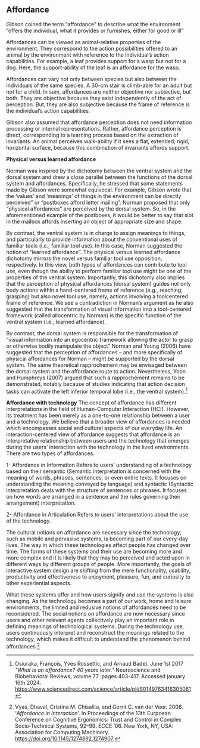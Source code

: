 ## Affordance

Gibson coined the term “affordance” to describe what the environment “offers the individual, what it provides or furnishes, either for good or ill” 

Affordances can be viewed as animal-relative properties of the environment. They correspond to the action possibilities offered to an animal by the environment with reference to the individual’s action capabilities. For example, a leaf provides support for a wasp but not for a dog. Here, the support-ability of the leaf is an affordance for the wasp. 

Affordances can vary not only between species but also between the individuals of the same species. A 30-cm stair is climb-able for an adult but not for a child. In sum, affordances are neither objective nor subjective, but both. They are objective because they exist independently of the act of perception. But, they are also subjective because the frame of reference is the individual’s action capabilities. 

Gibson also assumed that affordance perception does not need information processing or internal representations. Rather, affordance perception is direct, corresponding to a learning process based on the extraction of invariants. An animal perceives walk-ability if it sees a flat, extended, rigid, horizontal surface, because this combination of invariants affords support.

**Physical versus learned affordance**

Norman was inspired by the dichotomy between the ventral system and the dorsal system and drew a close parallel between the functions of the dorsal system and affordances. Specifically, he stressed that some statements made by Gibson were somewhat equivocal. For example, Gibson wrote that the ‘values’ and ‘meanings’ of things in the environment can be directly perceived” or “postboxes afford letter mailing”. Norman proposed that only “physical affordances” are perceived by the dorsal system. So, in the aforementioned example of the postboxes, it would be better to say that slot in the mailbox affords inserting an object of appropriate size and shape.

By contrast, the ventral system is in charge to assign meanings to things, and particularly to provide information about the conventional uses of familiar tools (i.e., familiar tool use). In this case, Norman suggested the notion of “learned affordance”. The physical versus learned affordance dichotomy mirrors the novel versus familiar tool use opposition, respectively. In this view, both types of affordances can contribute to tool use, even though the ability to perform familiar tool use might be one of the properties of the ventral system. 
Importantly, this dichotomy also implies that the perception of physical affordances (dorsal system) guides not only body actions within a hand-centered frame of reference (e.g., reaching, grasping) but also novel tool use, namely, actions involving a toolcentered frame of reference. We see a contradiction in Norman’s argument as he also suggested that the transformation of visual information into a tool-centered framework (called allocentric by Norman) is the specific function of the ventral system (i.e., learned affordance).

By contrast, the dorsal system is responsible for the transformation of “visual information into an egocentric framework allowing the actor to grasp or otherwise bodily manipulate the object” 
Norman and Young (2006) have suggested that the perception of affordances – and more specifically of physical affordances for Norman – might be supported by the dorsal system. The same theoretical rapprochement may be envisaged between the dorsal system and the affordance route to action. Nevertheless, Yoon and Humphreys (2007) argued that such a rapprochement remains to be demonstrated, notably because of studies indicating that action decision tasks can activate the left inferior temporal lobe (i.e., the ventral system).[^neuro&behavior01affordance]

**Affordance with technology**
The concept of affordance has different interpretations in the field of Human-Computer Interaction (HCI). However, its treatment has been merely as a one-to-one relationship between a user and a technology. We believe that a broader view of affordances is needed which encompasses social and cultural aspects of our everyday life.
An interaction-centered view of affordance suggests that affordance is an interpretative relationship between users and the technology that emerges during the users’ interaction with the technology in the lived environments.
There are two types of affordances.

1-	Affordance in Information
Refers to users’ understanding of a technology based on their semantic (Semantic interpretation is concerned with the meaning of words, phrases, sentences, or even entire texts. It focuses on understanding the meaning conveyed by language) and syntactic (Syntactic interpretation deals with the structure of sentences or phrases. It focuses on how words are arranged in a sentence and the rules governing their arrangement) interpretation. 

2-	Affordance in Articulation
Refers to users’ interpretations about the use of the technology.

The cultural notions on affordance are necessary since the technology, such as mobile and pervasive systems, is becoming part of our every-day lives. The way in which these technologies affect people has changed over time. The forms of these systems and their use are becoming more and more complex and it is likely that they may be perceived and acted upon in different ways by different groups of people. More importantly, the goals of interactive system design are shifting from the mere functionality, usability, productivity and effectiveness to enjoyment, pleasure, fun, and curiosity to other experiential aspects.

What these systems offer and how users signify and use the systems is also changing. As the technology becomes a part of our work, home and leisure environments, the limited and redusive notions of affordances need to be reconsidered. The social notions on affordance are now necessary since users and other relevant agents collectively play an important role in defining meanings of technological systems. During the technology use, users continuously interpret and reconstruct the meanings related to the technology, which makes it difficult to understand the phenomenon behind affordances.[^technology02affordance]


[^neuro&behavior01affordance]:Osiuraka, François, Yves Rossettic, and Arnaud Badet. June 1st 2017 _"*What is an affordance? 40 years later.*"_ Neuroscience and Biobehavioral Reviews, volume 77 :pages 403-417. Accessed january 16th 2024.
https://www.sciencedirect.com/science/article/pii/S0149763416305061 

[^technology02affordance]:Vyas, Dhaval, Cristina M. Chisalita, and Gerrit C. van der Veer. 2006. ‘*Affordance in Interaction*’. In Proceedings of the 13th Eurpoean Conference on Cognitive Ergonomics: Trust and Control in Complex Socio-Technical Systems, 92–99. ECCE ’06. New York, NY, USA: Association for Computing Machinery. https://doi.org/10.1145/1274892.1274907.

